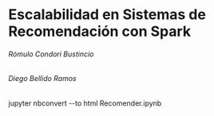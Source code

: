# Escalabilidad en Sistemas de Recomendación con Spark
###### Rómulo Condori Bustincio
###### Diego Bellido Ramos

jupyter nbconvert --to html Recomender.ipynb
